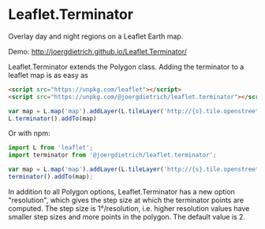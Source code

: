 Leaflet.Terminator
==================

Overlay day and night regions on a Leaflet Earth map.

Demo: http://joergdietrich.github.io/Leaflet.Terminator/

Leaflet.Terminator extends the Polygon class. Adding the terminator to a leaflet map is as easy as 

```html
<script src="https://unpkg.com/leaflet"></script>
<script src="https://unpkg.com/@joergdietrich/leaflet.terminator"></script>
```
```js
var map = L.map('map').addLayer(L.tileLayer('http://{s}.tile.openstreetmap.org/{z}/{x}/{y}.png'));
L.terminator().addTo(map)
```

Or with npm:

```js
import L from 'leaflet';
import terminator from '@joergdietrich/leaflet.terminator';

var map = L.map('map').addLayer(L.tileLayer('http://{s}.tile.openstreetmap.org/{z}/{x}/{y}.png'))
terminator().addTo(map);
```


In addition to all Polygon options, Leaflet.Terminator has a new
option "resolution", which gives the step size at which the terminator
points are computed. The step size is 1°/resolution, i.e. higher
resolution values have smaller step sizes and more points in the
polygon. The default value is 2.
